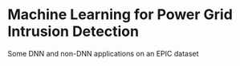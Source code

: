# Machine Learning for Power Grid Intrusion Detection
Some DNN and non-DNN applications on an EPIC dataset

